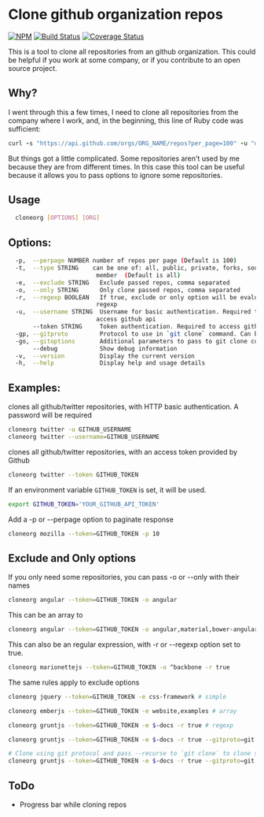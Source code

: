 Clone github organization repos
===

[![NPM](https://nodei.co/npm/clone-org-repos.png?downloads=true&downloadRank=true&stars=true)](https://nodei.co/npm/clone-org-repos/)
[![Build Status](https://travis-ci.org/tegon/clone-org-repos.svg?branch=master)](https://travis-ci.org/tegon/clone-org-repos)
[![Coverage Status](https://coveralls.io/repos/tegon/clone-org-repos/badge.svg?branch=master&service=github)](https://coveralls.io/github/tegon/clone-org-repos?branch=master)

This is a tool to clone all repositories from an github organization.
This could be helpful if you work at some company, or if you contribute to an open source project.

Why?
---
I went through this a few times, I need to clone all repositories from the company where I work, and, in the beginning, this line of Ruby code was sufficient:

```ruby
curl -s "https://api.github.com/orgs/ORG_NAME/repos?per_page=100" -u "username" | ruby -rubygems -e 'require "json"; JSON.load(STDIN.read).each {|repo| %x[git clone #{repo["ssh_url"]} ]}'
```

But things got a little complicated. Some repositories aren't used by me because they are from different times. In this case this tool can be useful because it allows you to pass options to ignore some repositories.

Usage
---
```bash
  cloneorg [OPTIONS] [ORG]
```

Options:
---
```bash
  -p,  --perpage NUMBER number of repos per page (Default is 100)
  -t,  --type STRING    can be one of: all, public, private, forks, sources,
                         member  (Default is all)
  -e,  --exclude STRING   Exclude passed repos, comma separated
  -o,  --only STRING      Only clone passed repos, comma separated
  -r,  --regexp BOOLEAN   If true, exclude or only option will be evaluated as a
                         regexp
  -u,  --username STRING  Username for basic authentication. Required to
                         access github api
       --token STRING     Token authentication. Required to access github api
  -gp, --gitproto         Protocol to use in `git clone` command. Can be `ssh` (default), `https` or `git`
  -go, --gitoptions       Additional parameters to pass to git clone command. Defaults to empty.
       --debug            Show debug information
  -v,  --version          Display the current version
  -h,  --help             Display help and usage details
```

Examples:
---

clones all github/twitter repositories, with HTTP basic authentication. A password will be required

```bash
cloneorg twitter -u GITHUB_USERNAME
cloneorg twitter --username=GITHUB_USERNAME
```

clones all github/twitter repositories, with an access token provided by Github

```bash
cloneorg twitter --token GITHUB_TOKEN
```

If an environment variable `GITHUB_TOKEN` is set, it will be used.

```bash
export GITHUB_TOKEN='YOUR_GITHUB_API_TOKEN'
```

Add a -p or --perpage option to paginate response

```bash
cloneorg mozilla --token=GITHUB_TOKEN -p 10
```

Exclude and Only options
---

If you only need some repositories, you can pass -o or --only with their names

```bash
cloneorg angular --token=GITHUB_TOKEN -o angular
```

This can be an array to

```bash
cloneorg angular --token=GITHUB_TOKEN -o angular,material,bower-angular-i18n
```

This can also be an regular expression, with -r or --regexp option set to true.

```bash
cloneorg marionettejs --token=GITHUB_TOKEN -o ^backbone -r true
```

The same rules apply to exclude options

```bash
cloneorg jquery --token=GITHUB_TOKEN -e css-framework # simple
```

```bash
cloneorg emberjs --token=GITHUB_TOKEN -e website,examples # array
```

```bash
cloneorg gruntjs --token=GITHUB_TOKEN -e $-docs -r true # regexp
```

```bash
cloneorg gruntjs --token=GITHUB_TOKEN -e $-docs -r true --gitproto=git # Clone using git protocol
```

```bash
# Clone using git protocol and pass --recurse to `git clone` to clone submodules also
cloneorg gruntjs --token=GITHUB_TOKEN -e $-docs -r true --gitproto=git --gitoptions="--recurse"
```

ToDo
---

- Progress bar while cloning repos
